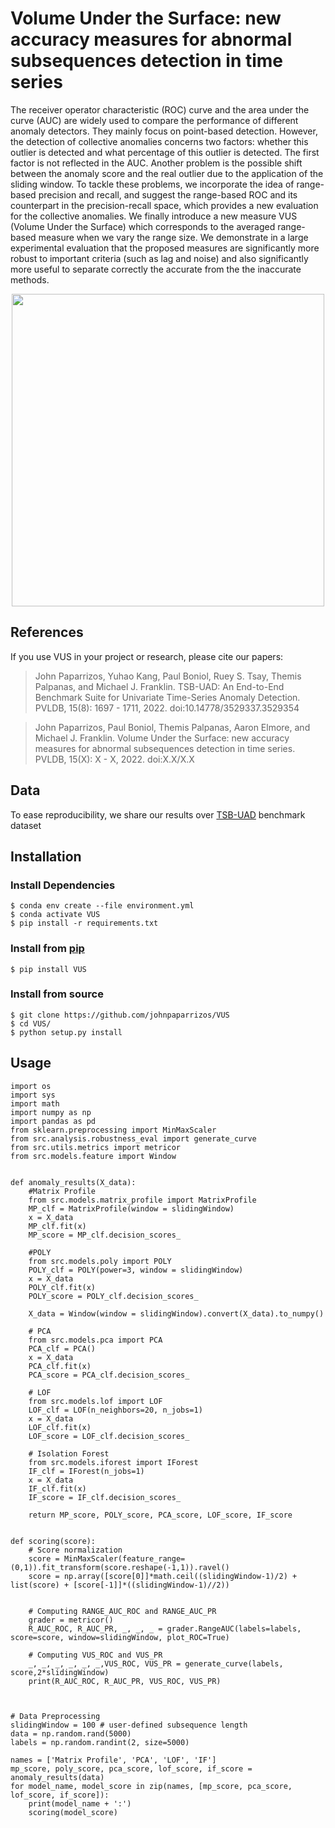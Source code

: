 # Volume Under the Surface: new accuracy measures for abnormal subsequences detection in time series

The receiver operator characteristic (ROC) curve and the area under the curve (AUC) are widely used to compare the performance of different anomaly detectors. They mainly focus on point-based detection. However, the detection of collective anomalies concerns two factors: whether this outlier is detected and what percentage of this outlier is detected. The first factor is not reflected in the AUC. Another problem is the possible shift between the anomaly score and the real outlier due to the application of the sliding window. To tackle these problems, we incorporate the idea of range-based precision and recall, and suggest the range-based ROC and its counterpart in the precision-recall space, which provides a new evaluation for the collective anomalies. We finally introduce a new measure VUS (Volume Under the Surface) which corresponds to the averaged range-based measure when we vary the range size. We demonstrate in a large experimental evaluation that the proposed measures are significantly more robust to important criteria (such as lag and noise) and also significantly more useful to separate correctly the accurate from the the inaccurate methods.

<p align="center">
<img width="500" src="./docs/auc_volume.png"/>
</p>

## References

If you use VUS in your project or research, please cite our papers:

> John Paparrizos, Yuhao Kang, Paul Boniol, Ruey S. Tsay, Themis Palpanas,
and Michael J. Franklin. TSB-UAD: An End-to-End Benchmark Suite for
Univariate Time-Series Anomaly Detection. PVLDB, 15(8): 1697 - 1711, 2022.
doi:10.14778/3529337.3529354


> John Paparrizos, Paul Boniol, Themis Palpanas, Aaron Elmore,
and Michael J. Franklin. Volume Under the Surface: new accuracy measures for abnormal subsequences detection in time series. PVLDB, 15(X): X - X, 2022.
doi:X.X/X.X


## Data

To ease reproducibility, we share our results over [TSB-UAD](http://chaos.cs.uchicago.edu/tsb-uad/public.zip) benchmark dataset

## Installation

### Install Dependencies

```
$ conda env create --file environment.yml
$ conda activate VUS
$ pip install -r requirements.txt
```


### Install from [pip]()

```
$ pip install VUS
```

### Install from source
```
$ git clone https://github.com/johnpaparrizos/VUS
$ cd VUS/
$ python setup.py install
```

## Usage

```
import os
import sys
import math
import numpy as np
import pandas as pd
from sklearn.preprocessing import MinMaxScaler
from src.analysis.robustness_eval import generate_curve
from src.utils.metrics import metricor
from src.models.feature import Window


def anomaly_results(X_data):
    #Matrix Profile
    from src.models.matrix_profile import MatrixProfile
    MP_clf = MatrixProfile(window = slidingWindow)
    x = X_data
    MP_clf.fit(x)
    MP_score = MP_clf.decision_scores_

    #POLY
    from src.models.poly import POLY
    POLY_clf = POLY(power=3, window = slidingWindow)
    x = X_data
    POLY_clf.fit(x)
    POLY_score = POLY_clf.decision_scores_

    X_data = Window(window = slidingWindow).convert(X_data).to_numpy()

    # PCA
    from src.models.pca import PCA
    PCA_clf = PCA()
    x = X_data
    PCA_clf.fit(x)
    PCA_score = PCA_clf.decision_scores_

    # LOF
    from src.models.lof import LOF
    LOF_clf = LOF(n_neighbors=20, n_jobs=1)
    x = X_data
    LOF_clf.fit(x)
    LOF_score = LOF_clf.decision_scores_

    # Isolation Forest
    from src.models.iforest import IForest
    IF_clf = IForest(n_jobs=1)
    x = X_data
    IF_clf.fit(x)
    IF_score = IF_clf.decision_scores_

    return MP_score, POLY_score, PCA_score, LOF_score, IF_score


def scoring(score):
    # Score normalization
    score = MinMaxScaler(feature_range=(0,1)).fit_transform(score.reshape(-1,1)).ravel()
    score = np.array([score[0]]*math.ceil((slidingWindow-1)/2) + list(score) + [score[-1]]*((slidingWindow-1)//2))


    # Computing RANGE_AUC_ROC and RANGE_AUC_PR
    grader = metricor()
    R_AUC_ROC, R_AUC_PR, _, _, _ = grader.RangeAUC(labels=labels, score=score, window=slidingWindow, plot_ROC=True)

    # Computing VUS_ROC and VUS_PR
    _, _, _, _, _, _,VUS_ROC, VUS_PR = generate_curve(labels, score,2*slidingWindow)
    print(R_AUC_ROC, R_AUC_PR, VUS_ROC, VUS_PR)



# Data Preprocessing
slidingWindow = 100 # user-defined subsequence length
data = np.random.rand(5000)
labels = np.random.randint(2, size=5000)

names = ['Matrix Profile', 'PCA', 'LOF', 'IF']
mp_score, poly_score, pca_score, lof_score, if_score = anomaly_results(data)
for model_name, model_score in zip(names, [mp_score, pca_score, lof_score, if_score]):
    print(model_name + ':')
    scoring(model_score)
```

